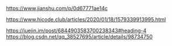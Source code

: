 https://www.jianshu.com/p/0d67771ae14c

https://www.hicode.club/articles/2020/01/18/1579339913995.html

https://juejin.im/post/6844903583700238343#heading-4
https://blog.csdn.net/qq_38527695/article/details/98734750